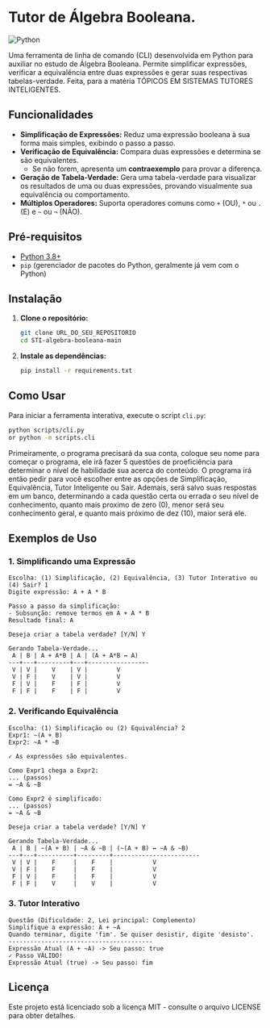 
# Tutor de Álgebra Booleana.

![Python](https://img.shields.io/badge/Python-3.x-blue.svg)

Uma ferramenta de linha de comando (CLI) desenvolvida em Python para auxiliar no estudo de Álgebra Booleana. Permite simplificar expressões, verificar a equivalência entre duas expressões e gerar suas respectivas tabelas-verdade. Feita, para a matéria TÓPICOS EM SISTEMAS TUTORES INTELIGENTES.

## Funcionalidades

- **Simplificação de Expressões:** Reduz uma expressão booleana à sua forma mais simples, exibindo o passo a passo.
- **Verificação de Equivalência:** Compara duas expressões e determina se são equivalentes.
  - Se não forem, apresenta um **contraexemplo** para provar a diferença.
- **Geração de Tabela-Verdade:** Gera uma tabela-verdade para visualizar os resultados de uma ou duas expressões, provando visualmente sua equivalência ou comportamento.
- **Múltiplos Operadores:** Suporta operadores comuns como `+` (OU), `*` ou `.` (E) e `~` ou `¬` (NÃO).

## Pré-requisitos

- [Python 3.8+](https://www.python.org/downloads/)
- `pip` (gerenciador de pacotes do Python, geralmente já vem com o Python)

## Instalação

1. **Clone o repositório:**
    ```bash
    git clone URL_DO_SEU_REPOSITORIO
    cd STI-algebra-booleana-main
    ```

    
2. **Instale as dependências:**
    ```bash
    pip install -r requirements.txt
    ```

## Como Usar

Para iniciar a ferramenta interativa, execute o script `cli.py`:

```bash
python scripts/cli.py
or python -m scripts.cli
```
Primeiramente, o programa precisará da sua conta, coloque seu nome para começar o programa, ele irá fazer 5 questões de proeficiência para determinar o nível de habilidade sua acerca do conteúdo.
O programa irá então pedir para você escolher entre as opções de Simplificação, Equivalência, Tutor Inteligente ou Sair.
Ademais, será salvo suas respostas em um banco, determinando a cada questão certa ou errada o seu nível de conhecimento, quanto mais proximo de zero (0), menor será seu conhecimento geral, e quanto mais próximo de dez (10), maior será ele.

## Exemplos de Uso

### 1. Simplificando uma Expressão

```plaintext
Escolha: (1) Simplificação, (2) Equivalência, (3) Tutor Interativo ou (4) Sair? 1
Digite expressão: A + A * B

Passo a passo da simplificação:
- Subsunção: remove termos em A + A * B
Resultado final: A

Deseja criar a tabela verdade? [Y/N] Y

Gerando Tabela-Verdade...
 A | B | A + A*B | A | (A + A*B ↔ A)
---+---+---------+---+-----------------
 V | V |    V    | V |        V
 V | F |    V    | V |        V
 F | V |    F    | F |        V
 F | F |    F    | F |        V
```

### 2. Verificando Equivalência

```plaintext
Escolha: (1) Simplificação ou (2) Equivalência? 2
Expr1: ~(A + B)
Expr2: ~A * ~B

✓ As expressões são equivalentes.

Como Expr1 chega a Expr2:
... (passos)
= ~A & ~B

Como Expr2 é simplificado:
... (passos)
= ~A & ~B

Deseja criar a tabela verdade? [Y/N] Y

Gerando Tabela-Verdade...
 A | B | ~(A + B) | ~A & ~B | (~(A + B) ↔ ~A & ~B)
---+---+----------+---------+------------------------
 V | V |    F     |    F    |           V
 V | F |    F     |    F    |           V
 F | V |    F     |    F    |           V
 F | F |    V     |    V    |           V
```

### 3. Tutor Interativo

```plaintext
Questão (Dificuldade: 2, Lei principal: Complemento)
Simplifique a expressão: A + ~A
Quando terminar, digite 'fim'. Se quiser desistir, digite 'desisto'.
----------------------------------------
Expressão Atual (A + ~A) -> Seu passo: true
✓ Passo VÁLIDO!
Expressão Atual (true) -> Seu passo: fim

```


## Licença

Este projeto está licenciado sob a licença MIT - consulte o arquivo LICENSE para obter detalhes.
